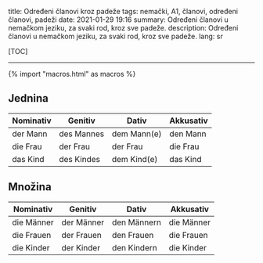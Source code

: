 title: Određeni članovi kroz padeže
tags: nemački, A1, članovi, određeni članovi, padeži
date: 2021-01-29 19:16
summary: Određeni članovi u nemačkom jeziku, za svaki rod, kroz sve padeže.
description: Određeni članovi u nemačkom jeziku, za svaki rod, kroz sve padeže.
lang: sr


[TOC]

-----

{% import "macros.html" as macros %}


## Jednina

| Nominativ | Genitiv | Dativ | Akkusativ |
| --- | --- | --- | --- |
| der Mann | des Mannes | dem Mann(e) | den Mann |
| die Frau | der Frau | der Frau | die Frau |
| das Kind | des Kindes | dem Kind(e) | das Kind |


## Množina 

| Nominativ | Genitiv | Dativ | Akkusativ |
| --- | --- | --- | --- |
| die Männer | der Männer | den Männern | die Männer |
| die Frauen | der Frauen | den Frauen | die Frauen |
| die Kinder | der Kinder | den Kindern | die Kinder |